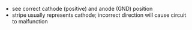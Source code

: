 - see correct cathode (positive) and anode (GND) position
- stripe usually represents cathode; incorrect direction will cause circuit to malfunction
